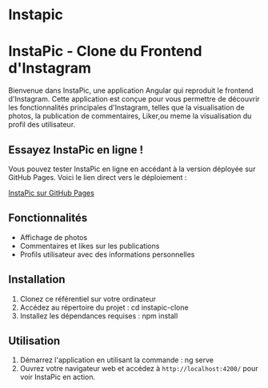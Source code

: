 # Instapic

# InstaPic - Clone du Frontend d'Instagram

Bienvenue dans InstaPic, une application Angular qui reproduit le frontend d'Instagram. Cette application est conçue pour vous permettre de découvrir les fonctionnalités principales d'Instagram, telles que la visualisation de photos, la publication de commentaires, Liker,ou meme la visualisation du profil des utilisateur.

## Essayez InstaPic en ligne !

Vous pouvez tester InstaPic en ligne en accédant à la version déployée sur GitHub Pages. Voici le lien direct vers le déploiement :

[InstaPic sur GitHub Pages](https://mn-sandratra.github.io/angular-instapic/home/)


## Fonctionnalités

- Affichage de photos
- Commentaires et likes sur les publications
- Profils utilisateur avec des informations personnelles

## Installation

1. Clonez ce référentiel sur votre ordinateur 
2. Accédez au répertoire du projet :
  cd instapic-clone
3. Installez les dépendances requises :
  npm install

## Utilisation

1. Démarrez l'application en utilisant la commande :
  ng serve
2. Ouvrez votre navigateur web et accédez à `http://localhost:4200/` pour voir InstaPic en action.

